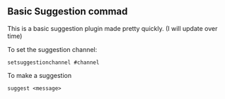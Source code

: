 ## Basic Suggestion commad

This is a basic suggestion plugin made pretty quickly. (I will update over time)

To set the suggestion channel:

```
setsuggestionchannel #channel
```

To make a suggestion

```
suggest <message>
```
